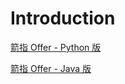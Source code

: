 # Introduction

[箭指 Offer - Python 版](JianZhiOfferPython/ReadMe.md)

[箭指 Offer - Java 版](JianZhiOfferJava/ReadMe.md)
